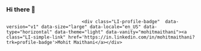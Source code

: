 ### Hi there 👋
<script type="text/javascript" src="https://platform.linkedin.com/badges/js/profile.js" async defer></script>
								<div class="LI-profile-badge"  data-version="v1" data-size="large" data-locale="en_US" data-type="horizontal" data-theme="light" data-vanity="mohitmaithani"><a class="LI-simple-link" href='https://in.linkedin.com/in/mohitmaithani?trk=profile-badge'>Mohit Maithani</a></div>
<!--
**mmaithani/mmaithani** is a ✨ _special_ ✨ repository because its `README.md` (this file) appears on your GitHub profile.

Here are some ideas to get you started:

- 🔭 I’m currently working on ...
- 🌱 I’m currently learning ...
- 👯 I’m looking to collaborate on ...
- 🤔 I’m looking for help with ...
- 💬 Ask me about ...
- 📫 How to reach me: ...
- 😄 Pronouns: ...
- ⚡ Fun fact: ...
-->
